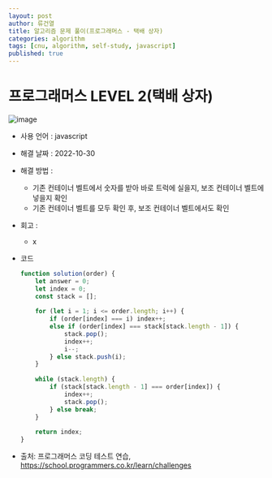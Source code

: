 ```yaml
---
layout: post
author: 류건열
title: 알고리즘 문제 풀이(프로그래머스 - 택배 상자)
categories: algorithm
tags: [cnu, algorithm, self-study, javascript]
published: true
---
```


# 프로그래머스 LEVEL 2(택배 상자)

  ![image](https://user-images.githubusercontent.com/34560965/198881789-60be245f-47e2-48ab-8ea4-d5a5abc50370.png)

  - 사용 언어 : javascript

  - 해결 날짜 : 2022-10-30

  - 해결 방법 :
    - 기존 컨테이너 벨트에서 숫자를 받아 바로 트럭에 실을지, 보조 컨테이너 벨트에 넣을지 확인
    - 기존 컨테이너 벨트를 모두 확인 후, 보조 컨테이너 벨트에서도 확인

  - 회고 : 
    - x
  
  - 코드

    ```javascript
    function solution(order) {
        let answer = 0;
        let index = 0;
        const stack = [];
        
        for (let i = 1; i <= order.length; i++) {
            if (order[index] === i) index++;
            else if (order[index] === stack[stack.length - 1]) {
                stack.pop();
                index++;
                i--;
            } else stack.push(i);
        }
        
        while (stack.length) {
            if (stack[stack.length - 1] === order[index]) {
                index++;
                stack.pop();
            } else break;
        }
        
        return index;
    }
    ```
    
  - 출처: 프로그래머스 코딩 테스트 연습, https://school.programmers.co.kr/learn/challenges
